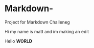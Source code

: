 # Markdown-
Project for Markdown Challeneg

Hi my name is matt and im making an edit

Hello **WORLD**
